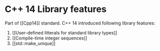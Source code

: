 # C++ 14 Library features 

Part of [[Cpp14]] standard. C++ 14 introduced following library features: 

1. [[User-defined litterals for standard library types]]
2. [[Compile-time integer sequences]]
3. [[std::make_unique]]